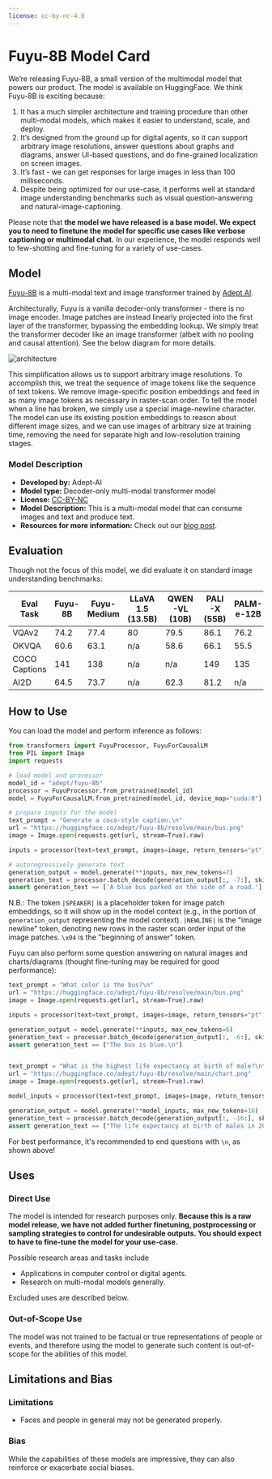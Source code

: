```yaml
---
license: cc-by-nc-4.0
---
```

# Fuyu-8B Model Card

We’re releasing Fuyu-8B, a small version of the multimodal model that powers our product. The model is available on HuggingFace. We think Fuyu-8B is exciting because:
1. It has a much simpler architecture and training procedure than other multi-modal models, which makes it easier to understand, scale, and deploy.
2. It’s designed from the ground up for digital agents, so it can support arbitrary image resolutions, answer questions about graphs and diagrams, answer UI-based questions, and do fine-grained localization on screen images.
3. It’s fast - we can get responses for large images in less than 100 milliseconds.
4. Despite being optimized for our use-case, it performs well at standard image understanding benchmarks such as visual question-answering and natural-image-captioning.

Please note that **the model we have released is a base model. We expect you to need to finetune the model for specific use cases like verbose captioning or multimodal chat.** In our experience, the model responds well to few-shotting and fine-tuning for a variety of use-cases. 

## Model

[Fuyu-8B](https://www.adept.ai/blog/fuyu-8b) is a multi-modal text and image transformer trained by [Adept AI](https://www.adept.ai/).

Architecturally, Fuyu is a vanilla decoder-only transformer - there is no image encoder. 
Image patches are instead linearly projected into the first layer of the transformer, bypassing the embedding lookup. 
We simply treat the transformer decoder like an image transformer (albeit with no pooling and causal attention).
See the below diagram for more details.

![architecture](architecture.png)

This simplification allows us to support arbitrary image resolutions. 
To accomplish this, we treat the sequence of image tokens like the sequence of text tokens. 
We remove image-specific position embeddings and feed in as many image tokens as necessary in raster-scan order. 
To tell the model when a line has broken, we simply use a special image-newline character. 
The model can use its existing position embeddings to reason about different image sizes, and we can use images of arbitrary size at training time, removing the need for separate high and low-resolution training stages.

### Model Description

- **Developed by:** Adept-AI
- **Model type:** Decoder-only multi-modal transformer model 
- **License:** [CC-BY-NC](https://creativecommons.org/licenses/by-nc/4.0/deed.en)
- **Model Description:** This is a multi-modal model that can consume images and text and produce text. 
- **Resources for more information:** Check out our [blog post](https://www.adept.ai/blog/fuyu-8b).

## Evaluation
Though not the focus of this model, we did evaluate it on standard image understanding benchmarks:

| Eval Task           | Fuyu-8B | Fuyu-Medium       | LLaVA 1.5 (13.5B) | QWEN-VL (10B) | PALI-X (55B) | PALM-e-12B | PALM-e-562B |
| ------------------- | ------- | ----------------- | ----------------- | ------------- | ------------ | ---------- | ----------- |
| VQAv2               | 74.2    |     77.4          | 80                | 79.5          | 86.1         | 76.2       | 80.0        |
| OKVQA               | 60.6    |     63.1          | n/a               | 58.6          | 66.1         | 55.5       | 66.1        |
| COCO Captions       | 141     |     138           | n/a               | n/a           | 149          | 135        | 138         |
| AI2D                | 64.5    |     73.7          | n/a               | 62.3          | 81.2         | n/a        | n/a         |

## How to Use

You can load the model and perform inference as follows:
```python
from transformers import FuyuProcessor, FuyuForCausalLM
from PIL import Image
import requests

# load model and processor
model_id = "adept/fuyu-8b"
processor = FuyuProcessor.from_pretrained(model_id)
model = FuyuForCausalLM.from_pretrained(model_id, device_map="cuda:0")

# prepare inputs for the model
text_prompt = "Generate a coco-style caption.\n"
url = "https://huggingface.co/adept/fuyu-8b/resolve/main/bus.png"
image = Image.open(requests.get(url, stream=True).raw)

inputs = processor(text=text_prompt, images=image, return_tensors="pt").to("cuda:0")

# autoregressively generate text
generation_output = model.generate(**inputs, max_new_tokens=7)
generation_text = processor.batch_decode(generation_output[:, -7:], skip_special_tokens=True)
assert generation_text == ['A blue bus parked on the side of a road.']
```

N.B.: The token `|SPEAKER|` is a placeholder token for image patch embeddings, so it will show up in the model context (e.g., in the portion of `generation_output` representing the model context).
`|NEWLINE|` is the "image newline" token, denoting new rows in the raster scan order input of the image patches.
`\x04` is the "beginning of answer" token.

Fuyu can also perform some question answering on natural images and charts/diagrams (thought fine-tuning may be required for good performance):
```python
text_prompt = "What color is the bus?\n"
url = "https://huggingface.co/adept/fuyu-8b/resolve/main/bus.png"
image = Image.open(requests.get(url, stream=True).raw)

inputs = processor(text=text_prompt, images=image, return_tensors="pt").to("cuda:0")

generation_output = model.generate(**inputs, max_new_tokens=6)
generation_text = processor.batch_decode(generation_output[:, -6:], skip_special_tokens=True)
assert generation_text == ["The bus is blue.\n"]


text_prompt = "What is the highest life expectancy at birth of male?\n"
url = "https://huggingface.co/adept/fuyu-8b/resolve/main/chart.png"
image = Image.open(requests.get(url, stream=True).raw)

model_inputs = processor(text=text_prompt, images=image, return_tensors="pt").to("cuda:0")

generation_output = model.generate(**model_inputs, max_new_tokens=16)
generation_text = processor.batch_decode(generation_output[:, -16:], skip_special_tokens=True)
assert generation_text == ["The life expectancy at birth of males in 2018 is 80.7.\n"]
```
For best performance, it's recommended to end questions with `\n`, as shown above!

## Uses

### Direct Use

The model is intended for research purposes only. 
**Because this is a raw model release, we have not added further finetuning, postprocessing or sampling strategies to control for undesirable outputs. You should expect to have to fine-tune the model for your use-case.**

Possible research areas and tasks include

- Applications in computer control or digital agents.
- Research on multi-modal models generally.

Excluded uses are described below.

### Out-of-Scope Use

The model was not trained to be factual or true representations of people or events, and therefore using the model to generate such content is out-of-scope for the abilities of this model.

## Limitations and Bias

### Limitations

- Faces and people in general may not be generated properly.

### Bias
While the capabilities of these models are impressive, they can also reinforce or exacerbate social biases.